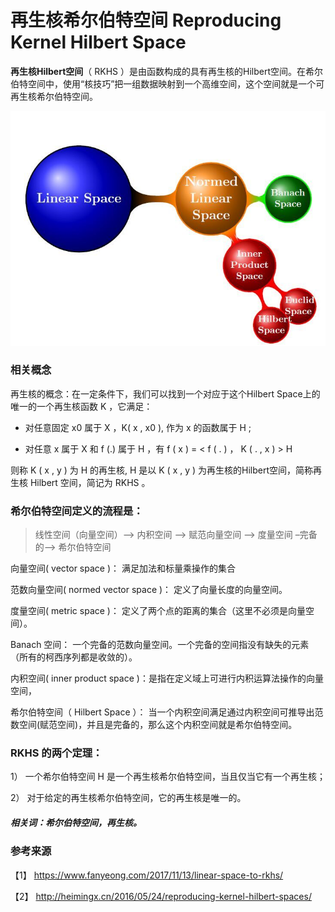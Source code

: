 # 再生核希尔伯特空间 Reproducing Kernel Hilbert Space

**再生核Hilbert空间**（ RKHS ）是由函数构成的具有再生核的Hilbert空间。在希尔伯特空间中，使用“核技巧”把一组数据映射到一个高维空间，这个空间就是一个可再生核希尔伯特空间。

![](希尔伯特空间.jpeg)

### 相关概念

再生核的概念：在一定条件下，我们可以找到一个对应于这个Hilbert Space上的唯一的一个再生核函数 K ，它满足：

- 对任意固定 x0 属于 X ，K( x , x0 ), 作为 x 的函数属于 H ; 

- 对任意 x 属于 X 和 f (.) 属于 H ，有 f ( x ) = < f ( . ) ， K ( . , x ) > H

则称 K ( x , y ) 为 H 的再生核, H 是以 K ( x , y )
为再生核的Hilbert空间，简称再生核 Hilbert 空间，简记为 RKHS 。


### 希尔伯特空间定义的流程是：

> 线性空间（向量空间）–> 内积空间 –> 赋范向量空间 –> 度量空间 –完备的–> 希尔伯特空间

向量空间( vector space )： 满足加法和标量乘操作的集合

范数向量空间( normed vector space )： 定义了向量长度的向量空间。

度量空间( metric space )： 定义了两个点的距离的集合（这里不必须是向量空间）。

Banach 空间： 一个完备的范数向量空间。一个完备的空间指没有缺失的元素（所有的柯西序列都是收敛的）。

内积空间( inner product space )：是指在定义域上可进行内积运算法操作的向量空间，

希尔伯特空间（ Hilbert Space ）： 当一个内积空间满足通过内积空间可推导出范数空间(赋范空间)，并且是完备的，那么这个内积空间就是希尔伯特空间。


### RKHS 的两个定理：

1） 一个希尔伯特空间 H 是一个再生核希尔伯特空间，当且仅当它有一个再生核；

2） 对于给定的再生核希尔伯特空间，它的再生核是唯一的。

##### 相关词：希尔伯特空间，再生核。

### 参考来源

【1】  https://www.fanyeong.com/2017/11/13/linear-space-to-rkhs/

【2】  http://heimingx.cn/2016/05/24/reproducing-kernel-hilbert-spaces/




